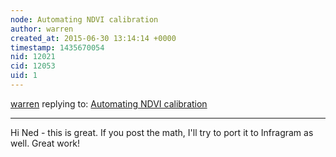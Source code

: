 ```yaml
---
node: Automating NDVI calibration
author: warren
created_at: 2015-06-30 13:14:14 +0000
timestamp: 1435670054
nid: 12021
cid: 12053
uid: 1
---
```




[warren](../profile/warren) replying to: [Automating NDVI calibration](../notes/nedhorning/06-30-2015/automating-ndvi-calibration)

----
Hi Ned - this is great. If you post the math, I'll try to port it to Infragram as well. Great work!